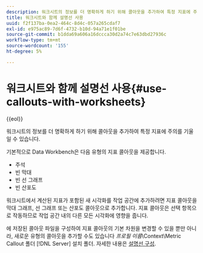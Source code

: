 ```yaml
---
description: 워크시트의 정보를 더 명확하게 하기 위해 콜아웃을 추가하여 특정 지표에 주의를 기울일 수 있습니다.
title: 워크시트와 함께 설명선 사용
uuid: f2f137ba-0ea2-464c-8d4c-057a265cdaf7
exl-id: e975ac89-7d6f-4732-b10d-94a71e1f01be
source-git-commit: b1dda69a606a16dccca30d2a74c7e63dbd27936c
workflow-type: tm+mt
source-wordcount: '155'
ht-degree: 5%

---
```


# 워크시트와 함께 설명선 사용{#use-callouts-with-worksheets}

{{eol}}

워크시트의 정보를 더 명확하게 하기 위해 콜아웃을 추가하여 특정 지표에 주의를 기울일 수 있습니다.

기본적으로 Data Workbench은 다음 유형의 지표 콜아웃을 제공합니다.

* 주석
* 빈 막대
* 빈 선 그래프
* 빈 산포도

워크시트에서 계산된 지표가 포함된 새 시각화를 작업 공간에 추가하려면 지표 콜아웃을 막대 그래프, 선 그래프 또는 산포도 콜아웃으로 추가합니다. 지표 콜아웃은 선택 항목으로 작동하므로 작업 공간 내의 다른 모든 시각화에 영향을 줍니다.

에 저장된 콜아웃 파일을 구성하여 지표 콜아웃의 기본 차원을 변경할 수 있을 뿐만 아니라, 새로운 유형의 콜아웃을 추가할 수도 있습니다 *프로필 이름*\Context\Metric Callout 폴더 [!DNL Server] 설치 폴더. 자세한 내용은 [설명선 구성](../../../../home/c-get-started/c-intf-anlys-ftrs/c-config-callouts.md#concept-f6e91e172f5e4c009245c9c549beb76a).
